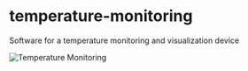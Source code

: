 # temperature-monitoring
Software for a temperature monitoring and visualization device

![Temperature Monitoring](https://github.com/user-attachments/assets/e48c8bdf-e2aa-413f-8688-01dad3d2cfc5)
